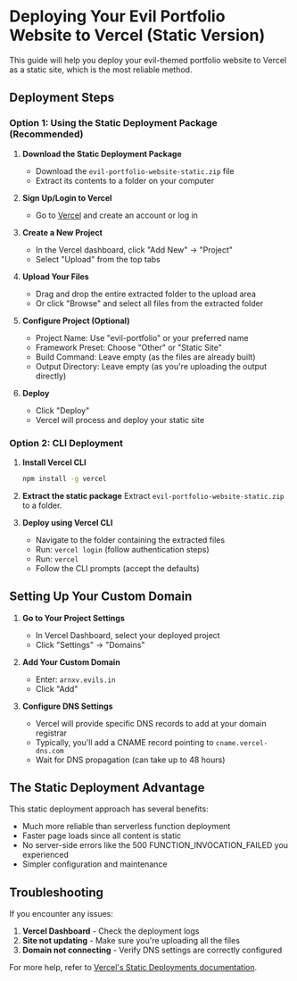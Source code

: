 # Deploying Your Evil Portfolio Website to Vercel (Static Version)

This guide will help you deploy your evil-themed portfolio website to Vercel as a static site, which is the most reliable method.

## Deployment Steps

### Option 1: Using the Static Deployment Package (Recommended)

1. **Download the Static Deployment Package**
   - Download the `evil-portfolio-website-static.zip` file
   - Extract its contents to a folder on your computer

2. **Sign Up/Login to Vercel**
   - Go to [Vercel](https://vercel.com) and create an account or log in

3. **Create a New Project**
   - In the Vercel dashboard, click "Add New" → "Project"
   - Select "Upload" from the top tabs

4. **Upload Your Files**
   - Drag and drop the entire extracted folder to the upload area
   - Or click "Browse" and select all files from the extracted folder

5. **Configure Project (Optional)**
   - Project Name: Use "evil-portfolio" or your preferred name
   - Framework Preset: Choose "Other" or "Static Site"
   - Build Command: Leave empty (as the files are already built)
   - Output Directory: Leave empty (as you're uploading the output directly)

6. **Deploy**
   - Click "Deploy"
   - Vercel will process and deploy your static site

### Option 2: CLI Deployment

1. **Install Vercel CLI**
   ```bash
   npm install -g vercel
   ```

2. **Extract the static package**
   Extract `evil-portfolio-website-static.zip` to a folder.

3. **Deploy using Vercel CLI**
   - Navigate to the folder containing the extracted files
   - Run: `vercel login` (follow authentication steps)
   - Run: `vercel`
   - Follow the CLI prompts (accept the defaults)

## Setting Up Your Custom Domain

1. **Go to Your Project Settings**
   - In Vercel Dashboard, select your deployed project
   - Click "Settings" → "Domains"

2. **Add Your Custom Domain**
   - Enter: `arnxv.evils.in`
   - Click "Add"

3. **Configure DNS Settings**
   - Vercel will provide specific DNS records to add at your domain registrar
   - Typically, you'll add a CNAME record pointing to `cname.vercel-dns.com`
   - Wait for DNS propagation (can take up to 48 hours)

## The Static Deployment Advantage

This static deployment approach has several benefits:
- Much more reliable than serverless function deployment
- Faster page loads since all content is static
- No server-side errors like the 500 FUNCTION_INVOCATION_FAILED you experienced
- Simpler configuration and maintenance

## Troubleshooting

If you encounter any issues:
1. **Vercel Dashboard** - Check the deployment logs 
2. **Site not updating** - Make sure you're uploading all the files
3. **Domain not connecting** - Verify DNS settings are correctly configured

For more help, refer to [Vercel's Static Deployments documentation](https://vercel.com/docs/concepts/deployments/static-deployments).